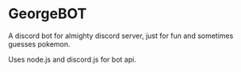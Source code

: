 # GeorgeBOT
A discord bot for almighty discord server, just for fun and sometimes guesses pokemon.

Uses node.js and discord.js for bot api.
